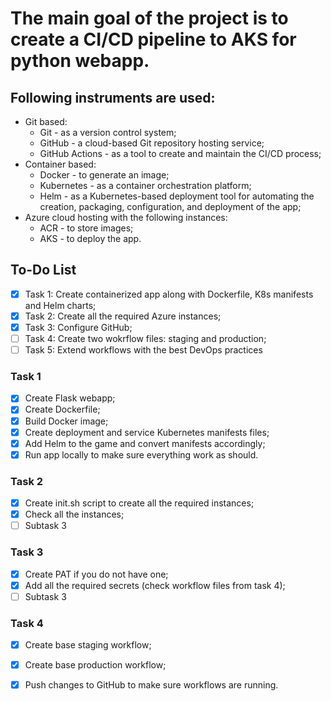 # The main goal of the project is to create a CI/CD pipeline to AKS for python webapp.


## Following instruments are used:

- Git based:
  - Git - as a version control system;
  - GitHub - a cloud-based Git repository hosting service;
  - GitHub Actions - as a tool to create and maintain the CI/CD process;
- Container based:
  - Docker - to generate an image;
  - Kubernetes - as a container orchestration platform;
  - Helm - as a Kubernetes-based deployment tool for automating the creation, packaging, configuration, and deployment of the app;
- Azure cloud hosting with the following instances:
  - ACR - to store images;
  - AKS - to deploy the app.


## To-Do List

- [x] Task 1: Create containerized app along with Dockerfile, K8s manifests and Helm charts;
- [x] Task 2: Create all the required Azure instances;
- [x] Task 3: Configure GitHub;
- [ ] Task 4: Create two wokrflow files: staging and production;
- [ ] Task 5: Extend workflows with the best DevOps practices

### Task 1
- [x] Create Flask webapp;
- [x] Create Dockerfile;
- [x] Build Docker image;
- [x] Create deployment and service Kubernetes manifests files;
- [x] Add Helm to the game and convert manifests accordingly;
- [x] Run app locally to make sure everything work as should.

### Task 2
- [x] Create init.sh script to create all the required instances;
- [x] Check all the instances;
- [ ] Subtask 3

### Task 3
- [x] Create PAT if you do not have one;
- [x] Add all the required secrets (check workflow files from task 4);
- [ ] Subtask 3

### Task 4
- [x] Create base staging workflow;
- [x] Create base production workflow;
- [x] Push changes to GitHub to make sure workflows are running.

